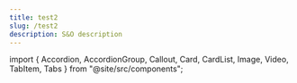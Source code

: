```yaml
---
title: test2
slug: /test2
description: S&O description
---
```


import { Accordion, AccordionGroup, Callout, Card, CardList, Image, Video, TabItem, Tabs } from "@site/src/components";

